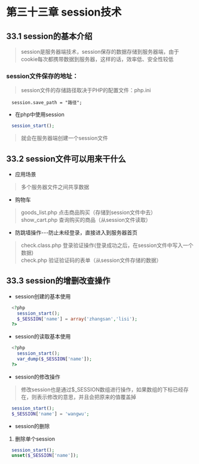 # 第三十三章 session技术
## 33.1 session的基本介绍
> session是服务器端技术，session保存的数据存储到服务器端，由于cookie每次都携带数据到服务器，这样的话，效率低、安全性较低
### session文件保存的地址：
> session文件的存储路径取决于PHP的配置文件：php.ini
```
  session.save_path = "路径";
```
+ 在php中使用session
```php
  session_start();
```
> 就会在服务器端创建一个session文件
## 33.2 session文件可以用来干什么
+ 应用场景
> 多个服务器文件之间共享数据
+ 购物车
> goods_list.php  点击商品购买（存储到session文件中去）  
> show_cart.php 查询购买的商品（从session文件读取）
+ 防跳墙操作---防止未经登录，直接进入到服务器首页
> check.class.php  登录验证操作(登录成功之后，在session文件中写入一个数据)  
> check.php     验证验证码的表单（从session文件存储的数据）
## 33.3 session的增删改查操作
+ session创建的基本使用
```php
  <?php
    session_start();
    $_SESSION['name'] = array('zhangsan','lisi');
  ?>
```
+ session的读取基本使用
```php
  <?php
    session_start();
    var_dump($_SESSION['name']);
  ?>
```
+ session的修改操作
> 修改session也是通过$_SESSION数组进行操作，如果数组的下标已经存在，则表示修改的意思，并且会把原来的值覆盖掉
```php
  session_start();
  $_SESSION['name'] = 'wangwu';
```
+ session的删除
1. 删除单个session
```php
  session_start();
  unset($_SESSION['name']);
```
